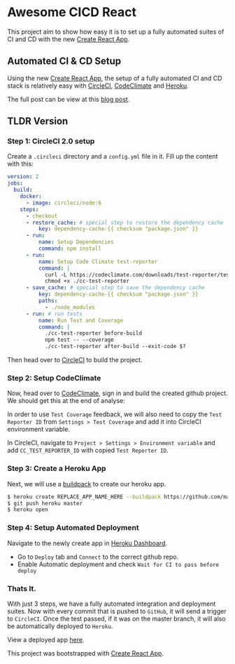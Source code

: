 # Awesome CICD React

This project aim to show how easy it is to set up a fully automated suites of CI and CD with the new [Create React App](https://github.com/facebookincubator/create-react-app).

## Automated CI & CD Setup

Using the new [Create React App](https://github.com/facebookincubator/create-react-app), the setup of a fully automated CI and CD stack is relatively easy with [CircleCI](https://circleci.com), [CodeClimate](https://codeclimate.com) and [Heroku](https://heroku.com).

The full post can be view at this [blog post](https://medium.freecodecamp.org/how-to-set-up-continuous-integration-and-deployment-for-your-react-app-d09ae4525250/).

## TLDR Version

### Step 1: CircleCI 2.0 setup

Create a `.circleci` directory and a `config.yml` file in it. Fill up the content with this:

```yml
version: 2
jobs:
  build:
    docker:
      - image: circleci/node:6
    steps:
      - checkout
      - restore_cache: # special step to restore the dependency cache
          key: dependency-cache-{{ checksum "package.json" }}
      - run:
          name: Setup Dependencies
          command: npm install
      - run:
          name: Setup Code Climate test-reporter
          command: |
            curl -L https://codeclimate.com/downloads/test-reporter/test-reporter-latest-linux-amd64 > ./cc-test-reporter
            chmod +x ./cc-test-reporter
      - save_cache: # special step to save the dependency cache
          key: dependency-cache-{{ checksum "package.json" }}
          paths:
            - ./node_modules
      - run: # run tests
          name: Run Test and Coverage
          command: |
            ./cc-test-reporter before-build
            npm test -- --coverage
            ./cc-test-reporter after-build --exit-code $?
```

Then head over to [CircleCI](https://circleci.com) to build the project.

### Step 2: Setup CodeClimate

Now, head over to [CodeClimate](https://codeclimate.com), sign in and build the created github project. We should get this at the end of analyse:

In order to use `Test Coverage` feedback, we will also need to copy the `Test Reporter ID` from `Settings > Test Coverage` and add it into CircleCI environment variable.

In CircleCI, navigate to `Project > Settings > Environment variable` and add `CC_TEST_REPORTER_ID` with copied `Test Reporter ID`.

### Step 3: Create a Heroku App

Next, we will use a [buildpack](https://github.com/mars/create-react-app-buildpack) to create our heroku app.

```bash
$ heroku create REPLACE_APP_NAME_HERE --buildpack https://github.com/mars/create-react-app-buildpack.git
$ git push heroku master
$ heroku open
```

### Step 4: Setup Automated Deployment

Navigate to the newly create app in [Heroku Dashboard](https://heroku.com).

* Go to `Deploy` tab and `Connect` to the correct github repo.
* Enable Automatic deployment and check `Wait for CI to pass before deploy`

### Thats It.

With just 3 steps, we have a fully automated integration and deployment suites. Now with every commit that is pushed to `GitHub`, it will send a trigger to `CircleCI`. Once the test passed, if it was on the master branch, it will also be automatically deployed to `Heroku`.

View a deployed app [here](https://awesome-cicd-react.herokuapp.com).

This project was bootstrapped with [Create React App](https://github.com/facebookincubator/create-react-app).
